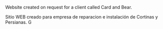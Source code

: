 Website created on request for a client called Card and Bear.

Sitio WEB creado para empresa de reparacion e instalación de Cortinas y Persianas. G